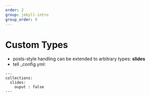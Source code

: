 ```yaml
---
order: 2
group: jekyll-intro
group_order: 9
---
```


# Custom Types

* posts-style handling can be extended to arbitrary types: **slides**
* tell _config.yml:
```
---
collections:
  slides:
    ouput : false
---
```
